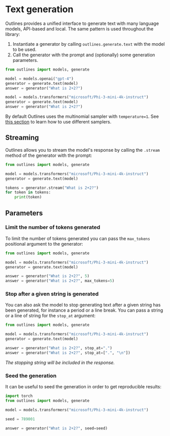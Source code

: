 # Text generation

Outlines provides a unified interface to generate text with many language models, API-based and local. The same pattern is used throughout the library:

1. Instantiate a generator by calling `outlines.generate.text` with the model to be used.
2. Call the generator with the prompt and (optionally) some generation parameters.


```python
from outlines import models, generate

model = models.openai("gpt-4")
generator = generate.text(model)
answer = generator("What is 2+2?")

model = models.transformers("microsoft/Phi-3-mini-4k-instruct")
generator = generate.text(model)
answer = generator("What is 2+2?")
```

By default Outlines uses the multinomial sampler with `temperature=1`. See [this section](samplers.md) to learn how to use different samplers.

## Streaming

Outlines allows you to stream the model's response by calling the `.stream` method of the generator with the prompt:


```python
from outlines import models, generate

model = models.transformers("microsoft/Phi-3-mini-4k-instruct")
generator = generate.text(model)

tokens = generator.stream("What is 2+2?")
for token in tokens:
    print(token)
```

## Parameters

### Limit the number of tokens generated

To limit the number of tokens generated you can pass the `max_tokens` positional argument to the generator:

```python
from outlines import models, generate

model = models.transformers("microsoft/Phi-3-mini-4k-instruct")
generator = generate.text(model)

answer = generator("What is 2+2?", 5)
answer = generator("What is 2+2?", max_tokens=5)
```

### Stop after a given string is generated

You can also ask the model to stop generating text after a given string has been generated, for instance a period or a line break. You can pass a string or a line of string for the `stop_at` argument:


```python
from outlines import models, generate

model = models.transformers("microsoft/Phi-3-mini-4k-instruct")
generator = generate.text(model)

answer = generator("What is 2+2?", stop_at=".")
answer = generator("What is 2+2?", stop_at=[".", "\n"])
```

*The stopping string will be included in the response.*


### Seed the generation

It can be useful to seed the generation in order to get reproducible results:

```python
import torch
from outlines import models, generate

model = models.transformers("microsoft/Phi-3-mini-4k-instruct")

seed = 789001

answer = generator("What is 2+2?", seed=seed)
```
